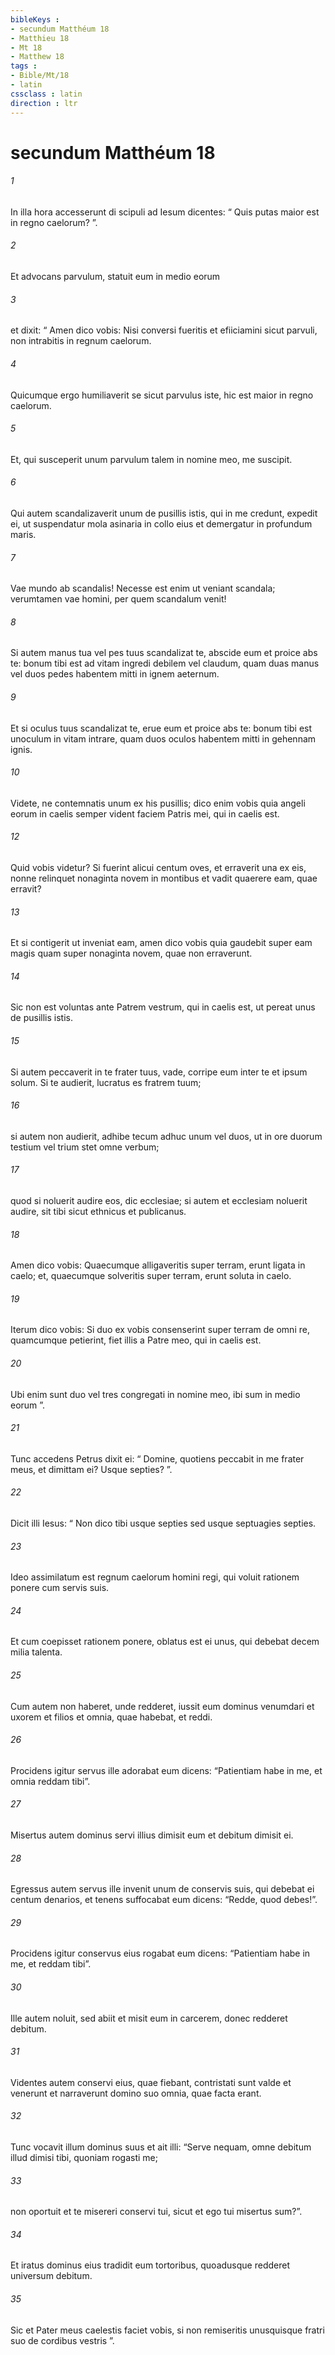 ```yaml
---
bibleKeys : 
- secundum Matthéum 18
- Matthieu 18
- Mt 18
- Matthew 18
tags : 
- Bible/Mt/18
- latin
cssclass : latin
direction : ltr
---
```


# secundum Matthéum 18

###### 1
In illa hora accesserunt di scipuli ad Iesum dicentes: “ Quis putas maior est in regno caelorum? ”. 
###### 2
Et advocans parvulum, statuit eum in medio eorum 
###### 3
et dixit: “ Amen dico vobis: Nisi conversi fueritis et efiiciamini sicut parvuli, non intrabitis in regnum caelorum. 
###### 4
Quicumque ergo humiliaverit se sicut parvulus iste, hic est maior in regno caelorum. 
###### 5
Et, qui susceperit unum parvulum talem in nomine meo, me suscipit.
###### 6
Qui autem scandalizaverit unum de pusillis istis, qui in me credunt, expedit ei, ut suspendatur mola asinaria in collo eius et demergatur in profundum maris. 
###### 7
Vae mundo ab scandalis! Necesse est enim ut veniant scandala; verumtamen vae homini, per quem scandalum venit!
###### 8
Si autem manus tua vel pes tuus scandalizat te, abscide eum et proice abs te: bonum tibi est ad vitam ingredi debilem vel claudum, quam duas manus vel duos pedes habentem mitti in ignem aeternum. 
###### 9
Et si oculus tuus scandalizat te, erue eum et proice abs te: bonum tibi est unoculum in vitam intrare, quam duos oculos habentem mitti in gehennam ignis.
###### 10
Videte, ne contemnatis unum ex his pusillis; dico enim vobis quia angeli eorum in caelis semper vident faciem Patris mei, qui in caelis est. 
###### 12
Quid vobis videtur? Si fuerint alicui centum oves, et erraverit una ex eis, nonne relinquet nonaginta novem in montibus et vadit quaerere eam, quae erravit? 
###### 13
Et si contigerit ut inveniat eam, amen dico vobis quia gaudebit super eam magis quam super nonaginta novem, quae non erraverunt. 
###### 14
Sic non est voluntas ante Patrem vestrum, qui in caelis est, ut pereat unus de pusillis istis.
###### 15
Si autem peccaverit in te frater tuus, vade, corripe eum inter te et ipsum solum. Si te audierit, lucratus es fratrem tuum; 
###### 16
si autem non audierit, adhibe tecum adhuc unum vel duos, ut in ore duorum testium vel trium stet omne verbum; 
###### 17
quod si noluerit audire eos, dic ecclesiae; si autem et ecclesiam noluerit audire, sit tibi sicut ethnicus et publicanus. 
###### 18
Amen dico vobis: Quaecumque alligaveritis super terram, erunt ligata in caelo; et, quaecumque solveritis super terram, erunt soluta in caelo.
###### 19
Iterum dico vobis: Si duo ex vobis consenserint super terram de omni re, quamcumque petierint, fiet illis a Patre meo, qui in caelis est. 
###### 20
Ubi enim sunt duo vel tres congregati in nomine meo, ibi sum in medio eorum ”.
###### 21
Tunc accedens Petrus dixit ei: “ Domine, quotiens peccabit in me frater meus, et dimittam ei? Usque septies? ”. 
###### 22
Dicit illi Iesus: “ Non dico tibi usque septies sed usque septuagies septies.
###### 23
Ideo assimilatum est regnum caelorum homini regi, qui voluit rationem ponere cum servis suis. 
###### 24
Et cum coepisset rationem ponere, oblatus est ei unus, qui debebat decem milia talenta. 
###### 25
Cum autem non haberet, unde redderet, iussit eum dominus venumdari et uxorem et filios et omnia, quae habebat, et reddi. 
###### 26
Procidens igitur servus ille adorabat eum dicens: “Patientiam habe in me, et omnia reddam tibi”. 
###### 27
Misertus autem dominus servi illius dimisit eum et debitum dimisit ei. 
###### 28
Egressus autem servus ille invenit unum de conservis suis, qui debebat ei centum denarios, et tenens suffocabat eum dicens: “Redde, quod debes!”. 
###### 29
Procidens igitur conservus eius rogabat eum dicens: “Patientiam habe in me, et reddam tibi”. 
###### 30
Ille autem noluit, sed abiit et misit eum in carcerem, donec redderet debitum.
###### 31
Videntes autem conservi eius, quae fiebant, contristati sunt valde et venerunt et narraverunt domino suo omnia, quae facta erant. 
###### 32
Tunc vocavit illum dominus suus et ait illi: “Serve nequam, omne debitum illud dimisi tibi, quoniam rogasti me; 
###### 33
non oportuit et te misereri conservi tui, sicut et ego tui misertus sum?”. 
###### 34
Et iratus dominus eius tradidit eum tortoribus, quoadusque redderet universum debitum. 
###### 35
Sic et Pater meus caelestis faciet vobis, si non remiseritis unusquisque fratri suo de cordibus vestris ”.
